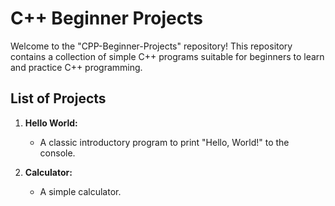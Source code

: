 # C++ Beginner Projects

Welcome to the "CPP-Beginner-Projects" repository! This repository contains a collection of simple C++ programs suitable for beginners to learn and practice C++ programming.

## List of Projects

1. **Hello World:**

   - A classic introductory program to print "Hello, World!" to the console.

2. **Calculator:**

   - A simple calculator.
